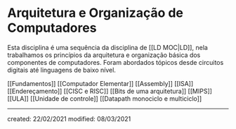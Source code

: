 # Arquitetura e Organização de Computadores
Esta disciplina é uma sequência da disciplina de [[LD MOC|LD]], nela trabalhamos os princípios da arquitetura e organização básica dos componentes de computadores. Foram abordados tópicos desde circuitos digitais até linguagens de baixo nível.

[[Fundamentos]]
[[Computador Elementar]]
[[Assembly]]
[[ISA]]
[[Endereçamento]]
[[CISC e RISC]]
[[Bits de uma arquitetura]]
[[MIPS]]
[[ULA]]
[[Unidade de controle]]
[[Datapath monociclo e multiciclo]]

---

created: 22/02/2021
modified: 08/03/2021
